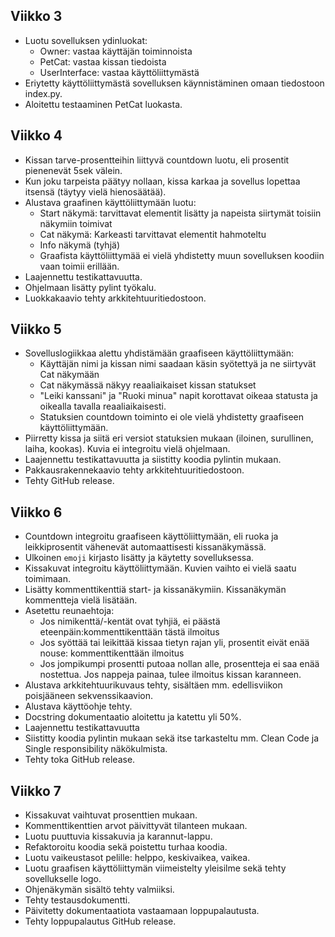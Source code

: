## Viikko 3
- Luotu sovelluksen ydinluokat:
	- Owner: vastaa käyttäjän toiminnoista
	- PetCat: vastaa kissan tiedoista
	- UserInterface: vastaa käyttöliittymästä
- Eriytetty käyttöliittymästä sovelluksen käynnistäminen omaan tiedostoon index.py.
- Aloitettu testaaminen PetCat luokasta.

## Viikko 4
- Kissan tarve-prosentteihin liittyvä countdown luotu, eli prosentit pienenevät 5sek välein. 
- Kun joku tarpeista päätyy nollaan, kissa karkaa ja sovellus lopettaa itsensä (täytyy vielä hienosäätää).
- Alustava graafinen käyttöliittymään luotu:
	- Start näkymä: tarvittavat elementit lisätty ja napeista siirtymät toisiin näkymiin toimivat
	- Cat näkymä: Karkeasti tarvittavat elementit hahmoteltu
	- Info näkymä (tyhjä)
	- Graafista käyttöliittymää ei vielä yhdistetty muun sovelluksen koodiin vaan toimii erillään.
- Laajennettu testikattavuutta.
- Ohjelmaan lisätty pylint työkalu.
- Luokkakaavio tehty arkkitehtuuritiedostoon.

## Viikko 5
- Sovelluslogiikkaa alettu yhdistämään graafiseen käyttöliittymään:
	- Käyttäjän nimi ja kissan nimi saadaan käsin syötettyä ja ne siirtyvät Cat näkymään
	- Cat näkymässä näkyy reaaliaikaiset kissan statukset 
	- "Leiki kanssani" ja "Ruoki minua" napit korottavat oikeaa statusta ja oikealla tavalla 		reaaliaikaisesti.
	- Statuksien countdown toiminto ei ole vielä yhdistetty graafiseen käyttöliittymään.
- Piirretty kissa ja siitä eri versiot statuksien mukaan (iloinen, surullinen, laiha, kookas). Kuvia ei integroitu vielä ohjelmaan.
- Laajennettu testikattavuutta ja siistitty koodia pylintin mukaan.
- Pakkausrakennekaavio tehty arkkitehtuuritiedostoon.
- Tehty GitHub release.

## Viikko 6
- Countdown integroitu graafiseen käyttöliittymään, eli ruoka ja leikkiprosentit vähenevät automaattisesti kissanäkymässä.
- Ulkoinen `emoji` kirjasto lisätty ja käytetty sovelluksessa.
- Kissakuvat integroitu käyttöliittymään. Kuvien vaihto ei vielä saatu toimimaan. 
- Lisätty kommenttikenttiä start- ja kissanäkymiin. Kissanäkymän kommentteja vielä lisätään.
- Asetettu reunaehtoja:
	- Jos nimikenttä/-kentät ovat tyhjiä, ei päästä eteenpäin:kommenttikenttään tästä ilmoitus
	- Jos syöttää tai leikittää kissaa tietyn rajan yli, prosentit eivät enää nouse: kommenttikenttään ilmoitus
	- Jos jompikumpi prosentti putoaa nollan alle, prosentteja ei saa enää nostettua. Jos nappeja painaa, tulee ilmoitus kissan karanneen.
- Alustava arkkitehtuurikuvaus tehty, sisältäen mm. edellisviikon poisjääneen sekvenssikaavion.
- Alustava käyttöohje tehty.
- Docstring dokumentaatio aloitettu ja katettu yli 50%. 
- Laajennettu testikattavuutta
- Siistitty koodia pylintin mukaan sekä itse tarkasteltu mm. Clean Code ja Single responsibility näkökulmista.
- Tehty toka GitHub release.

## Viikko 7
- Kissakuvat vaihtuvat prosenttien mukaan. 
- Kommenttikenttien arvot päivittyvät tilanteen mukaan.
- Luotu puuttuvia kissakuvia ja karannut-lappu.
- Refaktoroitu koodia sekä poistettu turhaa koodia.
- Luotu vaikeustasot pelille: helppo, keskivaikea, vaikea.
- Luotu graafisen käyttöliittymän viimeistelty yleisilme sekä tehty sovellukselle logo.
- Ohjenäkymän sisältö tehty valmiiksi.
- Tehty testausdokumentti.
- Päivitetty dokumentaatiota vastaamaan loppupalautusta. 
- Tehty loppupalautus GitHub release.
